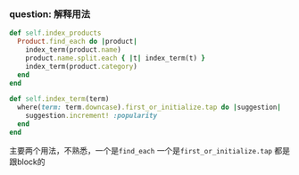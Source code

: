 ### question: 解释用法

```ruby
def self.index_products
  Product.find_each do |product|
    index_term(product.name)
    product.name.split.each { |t| index_term(t) }
    index_term(product.category)
  end
end

def self.index_term(term)
  where(term: term.downcase).first_or_initialize.tap do |suggestion|
    suggestion.increment! :popularity
  end
end
```

主要两个用法，不熟悉，一个是`find_each` 一个是`first_or_initialize.tap` 都是跟block的
